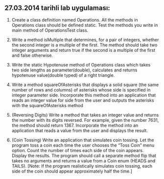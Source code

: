 27.03.2014 tarihli lab uygulaması: 
----------------------------------

1. Create a class definition named Operations. All the methods in Operations class should be
defined static. Test the methods you write in main method of OperationsTest class.

2. Write a method isMultiple that determines, for a pair of integers, whether the second integer is
a multiple of the first. The method should take two integer arguments and return true if the
second is a multiple of the first and false otherwise.
3. Write the static Hypotenuse method of Operations class which takes two side lengths as
parameter(double), calculates and returns hypotenuse value(double typed) of a right triangle.

4. Write a method squareOfAsterisks that displays a solid square (the same number of rows and
columns) of asterisks whose side is specified in integer parameter side. 
Incorporate this method into an application that reads an integer value for side from the user
and outputs the asterisks with the squareOfAsterisks method

5. (Reversing Digits) Write a method that takes an integer value and returns the number with its
digits reversed. For example, given the number 7631, the method should return 1367.
Incorporate the method into an application that reads a value from the user and displays the
result.
6. (Coin Tossing) Write an application that simulates coin tossing. Let the program toss a coin each
time the user chooses the “Toss Coin” menu option. Count the number of times each side of the
coin appears. Display the results. The program should call a separate method flip that takes no
arguments and returns a value from a Coin enum (HEADS and TAILS). [Note: If the program
realistically simulates coin tossing, each side of the coin should appear approximately half the
time.]

